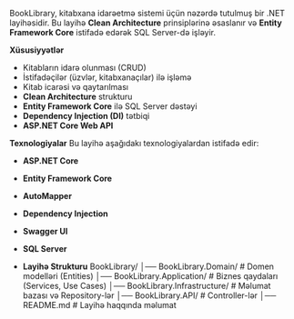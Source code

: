 BookLibrary, kitabxana idarəetmə sistemi üçün nəzərdə tutulmuş bir .NET layihəsidir. Bu layihə **Clean Architecture** prinsiplərinə əsaslanır və **Entity Framework Core** istifadə edərək SQL Server-də işləyir.

  **Xüsusiyyətlər**
-  Kitabların idarə olunması (CRUD)
-  İstifadəçilər (üzvlər, kitabxanaçılar) ilə işləmə
-  Kitab icarəsi və qaytarılması
-  **Clean Architecture** strukturu
-  **Entity Framework Core** ilə SQL Server dəstəyi
-  **Dependency Injection (DI)** tətbiqi
-  **ASP.NET Core Web API**


  **Texnologiyalar**
Bu layihə aşağıdakı texnologiyalardan istifadə edir:
-   **ASP.NET Core**
-   **Entity Framework Core**
-   **AutoMapper**
-   **Dependency Injection**
-   **Swagger UI**
-   **SQL Server**

  
-  **Layihə Strukturu**
    BookLibrary/
│── BookLibrary.Domain/       # Domen modelləri (Entities)
│── BookLibrary.Application/  # Biznes qaydaları (Services, Use Cases)
│── BookLibrary.Infrastructure/ # Məlumat bazası və Repository-lər
│── BookLibrary.API/          # Controller-lər
│── README.md                 # Layihə haqqında məlumat
